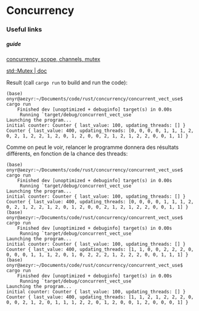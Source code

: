 # Concurrency

### Useful links

##### guide

[concurrency, scope, channels, mutex](https://blog.rust-lang.org/2015/04/10/Fearless-Concurrency.html)

[std::Mutex | doc](https://doc.rust-lang.org/std/sync/struct.Mutex.html)

Result (call `cargo run` to build and run the code):

```shell
(base) onyr@aezyr:~/Documents/code/rust/concurrency/concurrent_vect_use$ cargo run
    Finished dev [unoptimized + debuginfo] target(s) in 0.00s
     Running `target/debug/concurrent_vect_use`
Launching the program...
initial counter: Counter { last_value: 100, updating_threads: [] }
Counter { last_value: 400, updating_threads: [0, 0, 0, 0, 1, 1, 1, 2, 0, 2, 1, 2, 2, 1, 2, 0, 1, 2, 0, 0, 2, 1, 2, 1, 2, 2, 0, 0, 1, 1] }
```

Comme on peut le voir, relancer le programme donnera des résultats différents, en fonction de la chance des threads:

```shell
(base) onyr@aezyr:~/Documents/code/rust/concurrency/concurrent_vect_use$ cargo run
    Finished dev [unoptimized + debuginfo] target(s) in 0.00s
     Running `target/debug/concurrent_vect_use`
Launching the program...
initial counter: Counter { last_value: 100, updating_threads: [] }
Counter { last_value: 400, updating_threads: [0, 0, 0, 0, 1, 1, 1, 2, 0, 2, 1, 2, 2, 1, 2, 0, 1, 2, 0, 0, 2, 1, 2, 1, 2, 2, 0, 0, 1, 1] }
(base) onyr@aezyr:~/Documents/code/rust/concurrency/concurrent_vect_use$ cargo run
    Finished dev [unoptimized + debuginfo] target(s) in 0.00s
     Running `target/debug/concurrent_vect_use`
Launching the program...
initial counter: Counter { last_value: 100, updating_threads: [] }
Counter { last_value: 400, updating_threads: [1, 1, 0, 0, 2, 2, 2, 0, 0, 0, 0, 1, 1, 1, 2, 0, 1, 0, 2, 2, 2, 1, 2, 2, 2, 0, 0, 1, 1, 1] }
(base) onyr@aezyr:~/Documents/code/rust/concurrency/concurrent_vect_use$ cargo run
    Finished dev [unoptimized + debuginfo] target(s) in 0.00s
     Running `target/debug/concurrent_vect_use`
Launching the program...
initial counter: Counter { last_value: 100, updating_threads: [] }
Counter { last_value: 400, updating_threads: [1, 1, 2, 1, 2, 2, 2, 0, 0, 0, 2, 1, 2, 0, 1, 1, 1, 2, 2, 0, 1, 2, 0, 0, 1, 2, 0, 0, 0, 1] }
```
